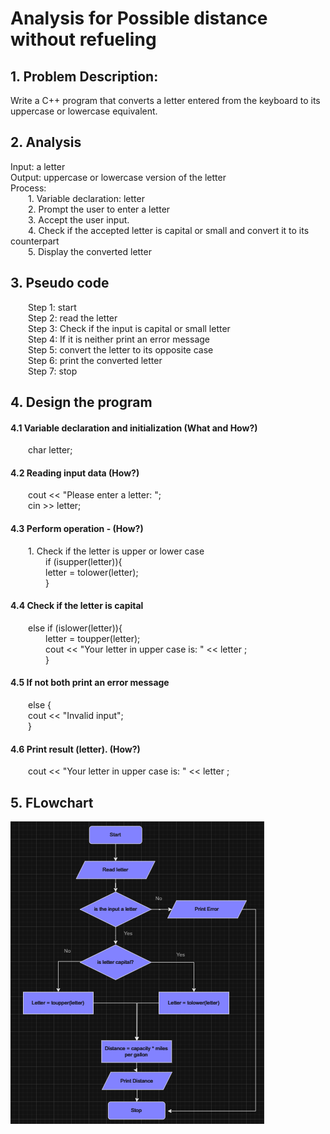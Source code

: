 # Analysis for Possible distance without refueling

  ## 1. Problem Description: 
Write a C++ program that converts a letter entered from the keyboard to its uppercase or lowercase equivalent.

  ## 2. Analysis
Input: a letter<br/>
Output: uppercase or lowercase version of the letter<br/>
Process: <br/>
  1. Variable declaration: letter<br/>
  2. Prompt the user to enter a letter<br/>
  3. Accept the user input.<br/>
  4. Check if the accepted letter is capital or small and convert it to its counterpart<br/>
  5. Display the converted letter<br/>
  
  ## 3. Pseudo code
  Step 1: start<br/>
  Step 2: read the letter<br/>
  Step 3: Check if the input is capital or small letter <br/>
  Step 4: If it is neither print an error message <br/>
  Step 5: convert the letter to its opposite case<br/>
  Step 6: print the converted letter<br/>
  Step 7: stop<br/>

## 4. Design the program

#### 4.1 Variable declaration and initialization (What and How?)
  char letter;<br/>
#### 4.2 Reading input data (How?)
  cout << "Please enter a letter: ";<br/>
  cin >> letter;<br/>
    
 #### 4.3 Perform operation - (How?)
  1. Check if the letter is upper or lower case<br/>
    if (isupper(letter)){<br/>
    letter = tolower(letter);<br/>
    }<br/>
#### 4.4 Check if the letter is capital 
  else if (islower(letter)){<br/>
    letter = toupper(letter);<br/>
    cout << "Your letter in upper case is: " << letter ;<br/>
    }<br/>
#### 4.5 If not both print an error message
  else {<br/>
  cout << "Invalid input";<br/>
  }
#### 4.6 Print result (letter). (How?)
  cout << "Your letter in upper case is: " << letter ;<br/>
  ## 5. FLowchart
  ![Flowchart](https://github.com/mikiyasmechalo/Codify/blob/main/ETS0944_15_Mikiyas_Mechalo/Imges/1/Screenshot%202023-11-17%20233838.png)
